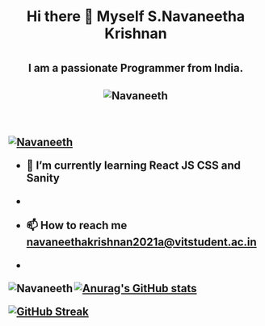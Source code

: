 <h1 align="center"> Hi there 👋 Myself S.Navaneetha Krishnan <h1/>
                                                           
<h2 align="center"> I am a passionate Programmer from India.<h2/>



<p align="center"> <img src="https://komarev.com/ghpvc/?username=Archangel0007&label=Profile%20views&color=0e75b6&style=flat" alt="Navaneeth" /> </p>
<br/>
<p align="left"> <a href="https://github.com/ryo-ma/github-profile-trophy"><img src="https://github-profile-trophy.vercel.app/?username=Archangel0007" alt="Navaneeth" /></a> </p>

- 🌱 I’m currently learning **React JS  CSS  and Sanity**
- 

- 📫 How to reach me **navaneethakrishnan2021a@vitstudent.ac.in**

*
<p><img align="left" src="https://github-readme-stats.vercel.app/api/top-langs?username=Archangel0007&show_icons=true&locale=en&layout=compact" alt="Navaneeth" /></p>


[![Anurag's GitHub stats](https://github-readme-stats-sigma-five.vercel.app/api?username=Archangel0007)]([https://github.com/anuraghazra/github-readme-stats])


[![GitHub Streak](https://streak-stats.demolab.com?user=Archangel0007)](https://git.io/streak-stats)

